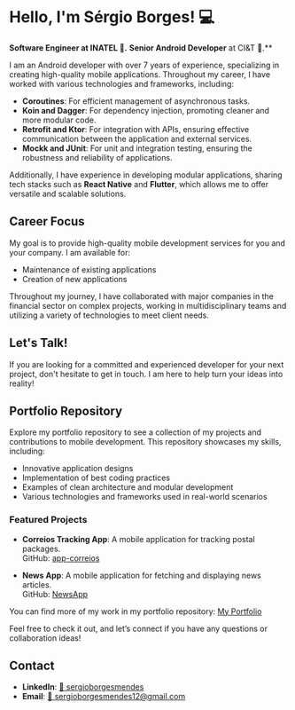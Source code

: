 # Hello, I'm Sérgio Borges! 💻

**Software Engineer at INATEL 📖.**
**Senior Android Developer** at CI&T 🤖.**

I am an Android developer with over 7 years of experience, specializing in creating high-quality mobile applications. Throughout my career, I have worked with various technologies and frameworks, including:

- **Coroutines**: For efficient management of asynchronous tasks.
- **Koin and Dagger**: For dependency injection, promoting cleaner and more modular code.
- **Retrofit and Ktor**: For integration with APIs, ensuring effective communication between the application and external services.
- **Mockk and JUnit**: For unit and integration testing, ensuring the robustness and reliability of applications.

Additionally, I have experience in developing modular applications, sharing tech stacks such as **React Native** and **Flutter**, which allows me to offer versatile and scalable solutions.

## Career Focus

My goal is to provide high-quality mobile development services for you and your company. I am available for:

- Maintenance of existing applications
- Creation of new applications

Throughout my journey, I have collaborated with major companies in the financial sector on complex projects, working in multidisciplinary teams and utilizing a variety of technologies to meet client needs.

## Let's Talk!

If you are looking for a committed and experienced developer for your next project, don't hesitate to get in touch. I am here to help turn your ideas into reality!

## Portfolio Repository

Explore my portfolio repository to see a collection of my projects and contributions to mobile development. This repository showcases my skills, including:

- Innovative application designs
- Implementation of best coding practices
- Examples of clean architecture and modular development
- Various technologies and frameworks used in real-world scenarios

### Featured Projects

- **Correios Tracking App**: A mobile application for tracking postal packages.  
  GitHub: [app-correios](https://github.com/smborgesMobile/app-correios)

- **News App**: A mobile application for fetching and displaying news articles.  
  GitHub: [NewsApp](https://github.com/smborgesMobile/NewsApp)

You can find more of my work in my portfolio repository: [My Portfolio](https://github.com/yourusername/yourportfolio)

Feel free to check it out, and let’s connect if you have any questions or collaboration ideas!

## Contact

- **LinkedIn**: [🔗 sergioborgesmendes](https://www.linkedin.com/in/sergioborgesmendes/)
- **Email**: [📧 sergioborgesmendes12@gmail.com](mailto:sergioborgesmendes12@gmail.com)
